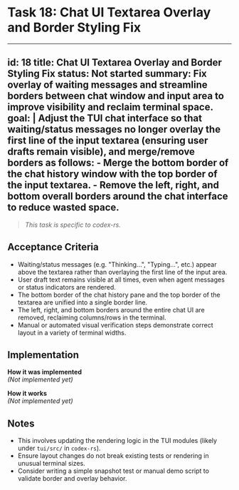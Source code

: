 # Task 18: Chat UI Textarea Overlay and Border Styling Fix

---
id: 18
title: Chat UI Textarea Overlay and Border Styling Fix
status: Not started
summary: Fix overlay of waiting messages and streamline borders between chat window and input area to improve visibility and reclaim terminal space.
goal: |
  Adjust the TUI chat interface so that waiting/status messages no longer overlay the first line of the input textarea (ensuring user drafts remain visible), and merge/remove borders as follows:
    - Merge the bottom border of the chat history window with the top border of the input textarea.
    - Remove the left, right, and bottom overall borders around the chat interface to reduce wasted space.
---

> *This task is specific to codex-rs.*

## Acceptance Criteria

- Waiting/status messages (e.g. "Thinking...", "Typing...", etc.) appear above the textarea rather than overlaying the first line of the input area.
- User draft text remains visible at all times, even when agent messages or status indicators are rendered.
- The bottom border of the chat history pane and the top border of the textarea are unified into a single border line.
- The left, right, and bottom borders around the entire chat UI are removed, reclaiming columns/rows in the terminal.
- Manual or automated visual verification steps demonstrate correct layout in a variety of terminal widths.

## Implementation

**How it was implemented**  
*(Not implemented yet)*

**How it works**  
*(Not implemented yet)*

## Notes

- This involves updating the rendering logic in the TUI modules (likely under `tui/src/` in `codex-rs`).
- Ensure layout changes do not break existing tests or rendering in unusual terminal sizes.
- Consider writing a simple snapshot test or manual demo script to validate border and overlay behavior.
